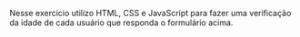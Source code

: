 Nesse exercicio utilizo HTML, CSS e JavaScript para fazer uma verificação da idade de cada 
usuário que responda o formulário acima.
